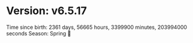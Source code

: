 # Version: v6.5.17
Time since birth: 2361 days, 56665 hours, 3399900 minutes, 203994000 seconds
Season: Spring 🌸
